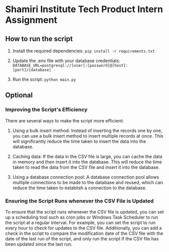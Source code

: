 # Shamiri Institute Tech Product Intern Assignment

## How to run the script
1. Install the required dependencies:
`pip install -r requirements.txt`

2. Update the .env file with your database credentials:
`DATABASE_URL=postgresql://[user]:[password]@[host]:[port]/[database]`

3. Run the script:
`python main.py`

## Optional

### Improving the Script's Efficiency
There are several ways to make the script more efficient:

1. Using a bulk insert method: Instead of inserting the records one by one, you can use a bulk insert method to insert multiple records at once. This will significantly reduce the time taken to insert the data into the database.

2. Caching data: If the data in the CSV file is large, you can cache the data in memory and then insert it into the database. This will reduce the time taken to read the data from the CSV file and insert it into the database.

3. Using a database connection pool: A database connection pool allows multiple connections to be made to the database and reused, which can reduce the time taken to establish a connection to the database.

### Ensuring the Script Runs whenever the CSV File is Updated
To ensure that the script runs whenever the CSV file is updated, you can set up a scheduling tool such as cron jobs or Windows Task Scheduler to run the script at a regular interval. For example, you can set the script to run every hour to check for updates to the CSV file. Additionally, you can add a check in the script to compare the modification date of the CSV file with the date of the last run of the script, and only run the script if the CSV file has been updated since the last run.